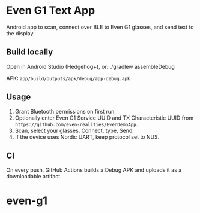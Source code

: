 # Even G1 Text App

Android app to scan, connect over BLE to Even G1 glasses, and send text to the display.

## Build locally
Open in Android Studio (Hedgehog+), or:
./gradlew assembleDebug

APK: `app/build/outputs/apk/debug/app-debug.apk`

## Usage
1. Grant Bluetooth permissions on first run.
2. Optionally enter Even G1 Service UUID and TX Characteristic UUID from `https://github.com/even-realities/EvenDemoApp`.
3. Scan, select your glasses, Connect, type, Send.
4. If the device uses Nordic UART, keep protocol set to NUS.

## CI
On every push, GitHub Actions builds a Debug APK and uploads it as a downloadable artifact.
# even-g1
